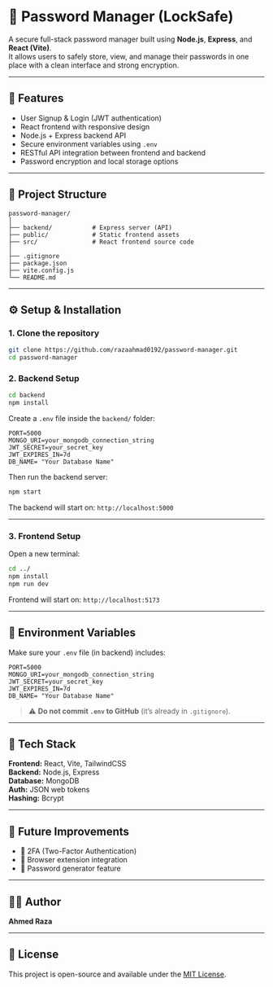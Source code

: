 # 🔐 Password Manager (LockSafe)

A secure full-stack password manager built using **Node.js**, **Express**, and **React (Vite)**.  
It allows users to safely store, view, and manage their passwords in one place with a clean interface and strong encryption.

---

## 🚀 Features
- User Signup & Login (JWT authentication)
- React frontend with responsive design
- Node.js + Express backend API
- Secure environment variables using `.env`
- RESTful API integration between frontend and backend
- Password encryption and local storage options

---

## 📁 Project Structure

```
password-manager/
│
├── backend/           # Express server (API)
├── public/            # Static frontend assets
├── src/               # React frontend source code
│
├── .gitignore
├── package.json
├── vite.config.js
└── README.md
```

---

## ⚙️ Setup & Installation

### 1. Clone the repository
```bash
git clone https://github.com/razaahmad0192/password-manager.git
cd password-manager
```

### 2. Backend Setup
```bash
cd backend
npm install
```

Create a `.env` file inside the `backend/` folder:
```
PORT=5000
MONGO_URI=your_mongodb_connection_string
JWT_SECRET=your_secret_key
JWT_EXPIRES_IN=7d       
DB_NAME= "Your Database Name"
```

Then run the backend server:
```bash
npm start
```
The backend will start on: `http://localhost:5000`

---

### 3. Frontend Setup
Open a new terminal:
```bash
cd ../
npm install
npm run dev
```

Frontend will start on: `http://localhost:5173`

---

## 🧩 Environment Variables
Make sure your `.env` file (in backend) includes:
```
PORT=5000
MONGO_URI=your_mongodb_connection_string
JWT_SECRET=your_secret_key
JWT_EXPIRES_IN=7d       
DB_NAME= "Your Database Name"
```

> ⚠️ **Do not commit `.env` to GitHub** (it’s already in `.gitignore`).

---

## 🧠 Tech Stack
**Frontend:** React, Vite, TailwindCSS  
**Backend:** Node.js, Express  
**Database:** MongoDB  
**Auth:** JSON web tokens  
**Hashing:** Bcrypt  

---



## 🧱 Future Improvements
- 🔑 2FA (Two-Factor Authentication)
- 🧩 Browser extension integration
- 🧠 Password generator feature

---

## 🧑‍💻 Author
**Ahmed Raza**  


---

## 📜 License
This project is open-source and available under the [MIT License](LICENSE).
